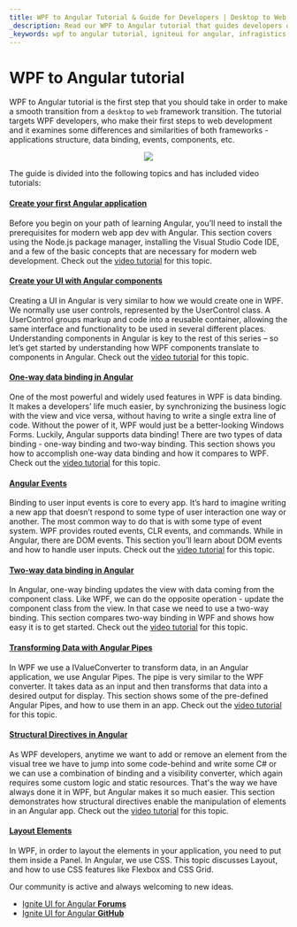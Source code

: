 ```yaml
---
title: WPF to Angular Tutorial & Guide for Developers | Desktop to Web | Infragistics
_description: Read our WPF to Angular tutorial that guides developers on making a smooth transition from a desktop to web framework. Learn more about Angular today!
_keywords: wpf to angular tutorial, igniteui for angular, infragistics
---
```


# WPF to Angular tutorial

WPF to Angular tutorial is the first step that you should take in order to make a smooth transition from a `desktop` to `web` framework transition. The tutorial targets WPF developers, who make their first steps to web development and it examines some differences and similarities of both frameworks - applications structure, data binding, events, components, etc.

<p align="center">
    <img src="../../../images/general/wpf_to_angular_guide.png" style="vertical-align: middle;" />
</p>

The guide is divided into the following topics and has included video tutorials:

#### [Create your first Angular application](create_first_angular_app.md)

Before you begin on your path of learning Angular, you’ll need to install the prerequisites for modern web app dev with Angular.  This section covers using the Node.js package manager, installing the Visual Studio Code IDE, and a few of the basic concepts that are necessary for modern web development. Check out the [video tutorial](https://youtu.be/dhjrAPPad54) for this topic.

#### [Create your UI with Angular components](create_ui_with_components.md)
Creating a UI in Angular is very similar to how we would create one in WPF. We normally use user controls, represented by the UserControl class. A UserControl groups markup and code into a reusable container, allowing the same interface and functionality to be used in several different places.  Understanding components in Angular is key to the rest of this series – so let’s get started by understanding how WPF components translate to components in Angular. Check out the [video tutorial](https://youtu.be/z1SZUezpRXY) for this topic.

#### [One-way data binding in Angular](one_way_binding.md)

One of the most powerful and widely used features in WPF is data binding. It makes a developers' life much easier, by synchronizing the business logic with the view and vice versa, without having to write a single extra line of code. Without the power of it, WPF would just be a better-looking Windows Forms. Luckily, Angular supports data binding! There are two types of data binding - one-way binding and two-way binding.  This section shows you how to accomplish one-way data binding and how it compares to WPF. Check out the [video tutorial](https://youtu.be/fP7iVhFNTOk) for this topic.

#### [Angular Events](angular_events.md)

Binding to user input events is core to every app.  It’s hard to imagine writing a new app that doesn’t respond to some type of user interaction one way or another. The most common way to do that is with some type of event system. WPF provides routed events, CLR events, and commands. While in Angular, there are DOM events.  This section you’ll learn about DOM events and how to handle user inputs. Check out the [video tutorial](https://youtu.be/V1Futz4W400) for this topic.

#### [Two-way data binding in Angular](two_way_binding.md)

In Angular, one-way binding updates the view with data coming from the component class. Like WPF, we can do the opposite operation - update the component class from the view. In that case we need to use a two-way binding.  This section compares two-way binding in WPF and shows how easy it is to get started. Check out the [video tutorial](https://youtu.be/MrjTTDEj7cA) for this topic.

#### [Transforming Data with Angular Pipes](angular_pipes.md)

In WPF we use a IValueConverter to transform data, in an Angular application, we use Angular Pipes. The pipe is very similar to the WPF converter. It takes data as an input and then transforms that data into a desired output for display. This section shows some of the pre-defined Angular Pipes, and how to use them in an app. Check out the [video tutorial](https://youtu.be/Gmz5kio50FE) for this topic.

#### [Structural Directives in Angular](structural_directives.md)

As WPF developers, anytime we want to add or remove an element from the visual tree we have to jump into some code-behind and write some C# or we can use a combination of binding and a visibility converter, which again requires some custom logic and static resources. That's the way we have always done it in WPF, but Angular makes it so much easier. This section demonstrates how structural directives enable the manipulation of elements in an Angular app. Check out the [video tutorial](https://youtu.be/vQe7R78Od8k) for this topic.

#### [Layout Elements](layout.md)

In WPF, in order to layout the elements in your application, you need to put them inside a Panel. In Angular, we use CSS.  This topic discusses Layout, and how to use CSS features like Flexbox and CSS Grid.


<div class="divider--half"></div>
Our community is active and always welcoming to new ideas.

* [Ignite UI for Angular **Forums**](https://www.infragistics.com/community/forums/f/ignite-ui-for-angular)
* [Ignite UI for Angular **GitHub**](https://github.com/IgniteUI/igniteui-angular)